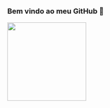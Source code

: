 ### Bem vindo ao meu GitHub 👋

<div>
  <img height="180em" src="https://github-readme-stats.vercel.app/api?username=rangelkohei"/>
</div>
